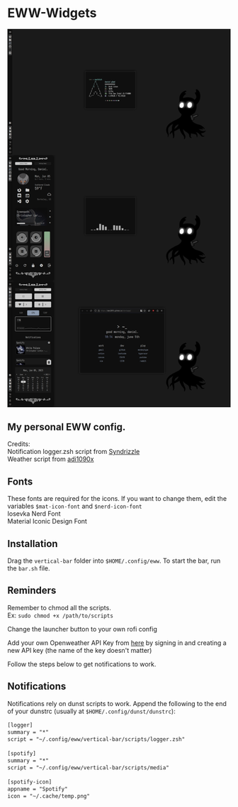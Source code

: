 # EWW-Widgets

![Picture of config](result.png)

## My personal EWW config.<br>

Credits:<br>
Notification logger.zsh script from [Syndrizzle](https://github.com/Syndrizzle)<br>
Weather script from [adi1090x](https://github.com/adi1090x)

## Fonts

These fonts are required for the icons. If you want to change them, edit the variables `$mat-icon-font` and `$nerd-icon-font`<br>
Iosevka Nerd Font<br>
Material Iconic Design Font<br>

## Installation

Drag the `vertical-bar` folder into `$HOME/.config/eww`. To start the bar, run the `bar.sh` file.

## Reminders

Remember to chmod all the scripts.<br>
Ex: `sudo chmod +x /path/to/scripts`

Change the launcher button to your own rofi config <br>

Add your own Openweather API Key from [here](https://home.openweathermap.org/api_keys) by signing in and creating a new API key (the name of the key doesn't matter)<br>

Follow the steps below to get notifications to work. <br>

## Notifications

Notifications rely on dunst scripts to work. Append the following to the end of your dunstrc (usually at `$HOME/.config/dunst/dunstrc`):

```
[logger]
summary = "*"
script = "~/.config/eww/vertical-bar/scripts/logger.zsh"

[spotify]
summary = "*"
script = "~/.config/eww/vertical-bar/scripts/media"

[spotify-icon]
appname = "Spotify"
icon = "~/.cache/temp.png"

```
